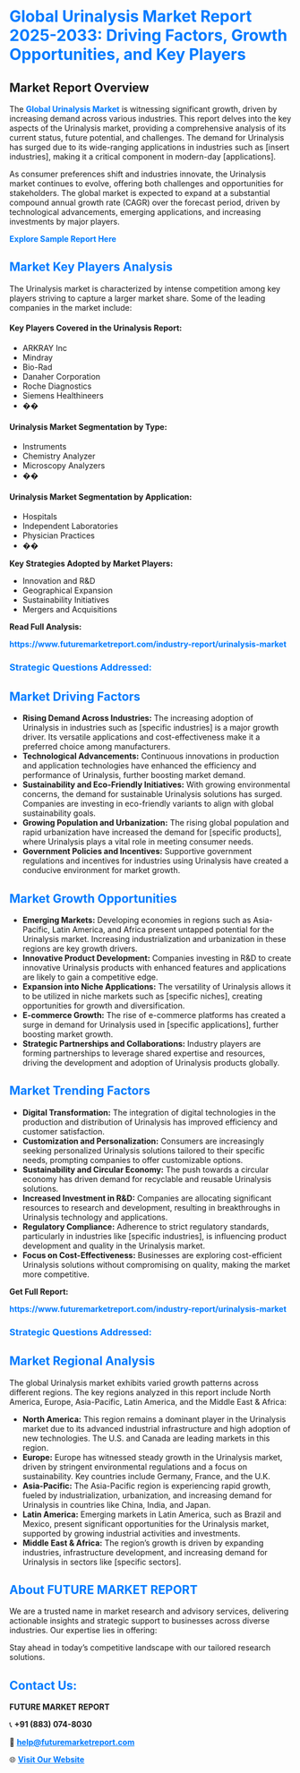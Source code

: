 <h1 style="color: #007BFF;">Global Urinalysis Market Report 2025-2033: Driving Factors, Growth Opportunities, and Key Players</h1>

<section id="overview">
<h2>Market Report Overview</h2>
<p>The <a href="https://www.futuremarketreport.com/industry-report/urinalysis-market" style="color: #007BFF; text-decoration: none;"><strong>Global Urinalysis Market</strong></a> is witnessing significant growth, driven by increasing demand across various industries. This report delves into the key aspects of the Urinalysis market, providing a comprehensive analysis of its current status, future potential, and challenges. The demand for Urinalysis has surged due to its wide-ranging applications in industries such as [insert industries], making it a critical component in modern-day [applications].</p>
<p>As consumer preferences shift and industries innovate, the Urinalysis market continues to evolve, offering both challenges and opportunities for stakeholders. The global market is expected to expand at a substantial compound annual growth rate (CAGR) over the forecast period, driven by technological advancements, emerging applications, and increasing investments by major players.</p>
</section>

<section id="overview">
<p><a href="https://www.futuremarketreport.com/request-sample/reportId=118460" style="color: #007BFF; text-decoration: none;"><strong>Explore Sample Report Here</strong></a></p>
</section>

<section id="key-players">
<h2 style="color: #007BFF;">Market Key Players Analysis</h2>
<p>The Urinalysis market is characterized by intense competition among key players striving to capture a larger market share. Some of the leading companies in the market include:</p>
<h4>Key Players Covered in the Urinalysis Report:</h4>
<ul><li>ARKRAY Inc</li><li>Mindray</li><li>Bio-Rad</li><li>Danaher Corporation</li><li>Roche Diagnostics</li><li>Siemens Healthineers</li><li>��</li></ul>
<h4>Urinalysis Market Segmentation by Type:</h4>
<ul><li>Instruments</li><li>Chemistry Analyzer</li><li>Microscopy Analyzers</li><li>��</li></ul>

<h4>Urinalysis Market Segmentation by Application:</h4>
<ul><li>Hospitals</li><li>Independent Laboratories</li><li>Physician Practices</li><li>��</li></ul>
<p><strong>Key Strategies Adopted by Market Players:</strong></p>
<ul>
<li>Innovation and R&D</li>
<li>Geographical Expansion</li>
<li>Sustainability Initiatives</li>
<li>Mergers and Acquisitions</li>
</ul>
</section>

<section>
<p><strong>Read Full Analysis: </strong></p><a href="https://www.futuremarketreport.com/industry-report/urinalysis-market" style="color: #007BFF; text-decoration: none;"><strong>https://www.futuremarketreport.com/industry-report/urinalysis-market</strong></a>
<h3 style="color: #007BFF;">Strategic Questions Addressed:</h3>
</section>

<section id="driving-factors">
<h2 style="color: #007BFF;">Market Driving Factors</h2>
<ul>
<li><strong>Rising Demand Across Industries:</strong> The increasing adoption of Urinalysis in industries such as [specific industries] is a major growth driver. Its versatile applications and cost-effectiveness make it a preferred choice among manufacturers.</li>
<li><strong>Technological Advancements:</strong> Continuous innovations in production and application technologies have enhanced the efficiency and performance of Urinalysis, further boosting market demand.</li>
<li><strong>Sustainability and Eco-Friendly Initiatives:</strong> With growing environmental concerns, the demand for sustainable Urinalysis solutions has surged. Companies are investing in eco-friendly variants to align with global sustainability goals.</li>
<li><strong>Growing Population and Urbanization:</strong> The rising global population and rapid urbanization have increased the demand for [specific products], where Urinalysis plays a vital role in meeting consumer needs.</li>
<li><strong>Government Policies and Incentives:</strong> Supportive government regulations and incentives for industries using Urinalysis have created a conducive environment for market growth.</li>
</ul>
</section>

<section id="growth-opportunities">
<h2 style="color: #007BFF;">Market Growth Opportunities</h2>
<ul>
<li><strong>Emerging Markets:</strong> Developing economies in regions such as Asia-Pacific, Latin America, and Africa present untapped potential for the Urinalysis market. Increasing industrialization and urbanization in these regions are key growth drivers.</li>
<li><strong>Innovative Product Development:</strong> Companies investing in R&D to create innovative Urinalysis products with enhanced features and applications are likely to gain a competitive edge.</li>
<li><strong>Expansion into Niche Applications:</strong> The versatility of Urinalysis allows it to be utilized in niche markets such as [specific niches], creating opportunities for growth and diversification.</li>
<li><strong>E-commerce Growth:</strong> The rise of e-commerce platforms has created a surge in demand for Urinalysis used in [specific applications], further boosting market growth.</li>
<li><strong>Strategic Partnerships and Collaborations:</strong> Industry players are forming partnerships to leverage shared expertise and resources, driving the development and adoption of Urinalysis products globally.</li>
</ul>
</section>

<section id="trending-factors">
<h2 style="color: #007BFF;">Market Trending Factors</h2>
<ul>
<li><strong>Digital Transformation:</strong> The integration of digital technologies in the production and distribution of Urinalysis has improved efficiency and customer satisfaction.</li>
<li><strong>Customization and Personalization:</strong> Consumers are increasingly seeking personalized Urinalysis solutions tailored to their specific needs, prompting companies to offer customizable options.</li>
<li><strong>Sustainability and Circular Economy:</strong> The push towards a circular economy has driven demand for recyclable and reusable Urinalysis solutions.</li>
<li><strong>Increased Investment in R&D:</strong> Companies are allocating significant resources to research and development, resulting in breakthroughs in Urinalysis technology and applications.</li>
<li><strong>Regulatory Compliance:</strong> Adherence to strict regulatory standards, particularly in industries like [specific industries], is influencing product development and quality in the Urinalysis market.</li>
<li><strong>Focus on Cost-Effectiveness:</strong> Businesses are exploring cost-efficient Urinalysis solutions without compromising on quality, making the market more competitive.</li>
</ul>
</section>

<section>
<p><strong>Get Full Report: </strong></p><a href="https://www.futuremarketreport.com/industry-report/urinalysis-market" style="color: #007BFF; text-decoration: none;"><strong>https://www.futuremarketreport.com/industry-report/urinalysis-market</strong></a>
<h3 style="color: #007BFF;">Strategic Questions Addressed:</h3>
</section>


<section id="regional-analysis">
<h2 style="color: #007BFF;">Market Regional Analysis</h2>
<p>The global Urinalysis market exhibits varied growth patterns across different regions. The key regions analyzed in this report include North America, Europe, Asia-Pacific, Latin America, and the Middle East & Africa:</p>
<ul>
<li><strong>North America:</strong> This region remains a dominant player in the Urinalysis market due to its advanced industrial infrastructure and high adoption of new technologies. The U.S. and Canada are leading markets in this region.</li>
<li><strong>Europe:</strong> Europe has witnessed steady growth in the Urinalysis market, driven by stringent environmental regulations and a focus on sustainability. Key countries include Germany, France, and the U.K.</li>
<li><strong>Asia-Pacific:</strong> The Asia-Pacific region is experiencing rapid growth, fueled by industrialization, urbanization, and increasing demand for Urinalysis in countries like China, India, and Japan.</li>
<li><strong>Latin America:</strong> Emerging markets in Latin America, such as Brazil and Mexico, present significant opportunities for the Urinalysis market, supported by growing industrial activities and investments.</li>
<li><strong>Middle East & Africa:</strong> The region’s growth is driven by expanding industries, infrastructure development, and increasing demand for Urinalysis in sectors like [specific sectors].</li>
</ul>
</section>

<footer>
<h2 style="color: #007BFF;">About FUTURE MARKET REPORT</h2>
<p>We are a trusted name in market research and advisory services, delivering actionable insights and strategic support to businesses across diverse industries. Our expertise lies in offering:</p>

<p>Stay ahead in today’s competitive landscape with our tailored research solutions.</p>

<h2 style="color: #007BFF;">Contact Us:</h2>
<p><strong>FUTURE MARKET REPORT</strong></p>
<p>📞 <strong>+91 (883) 074-8030</strong></p>
<p>📧 <strong><a href="mailto:help@futuremarketreport.com" style="color: #007BFF;">help@futuremarketreport.com</a></strong></p>
<p>🌐 <strong><a href="https://www.futuremarketreport.com/" style="color: #007BFF;">Visit Our Website</a></strong></p>
</footer>